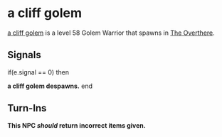 # a cliff golem



[a cliff golem](/npc/93077) is a level 58 Golem Warrior that spawns in [The Overthere](/zone/93).




## Signals

if(e.signal == 0) then


**a cliff golem despawns.**
end



## Turn-Ins



**This NPC *should* return incorrect items given.**






